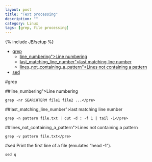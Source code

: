 ```yaml
---
layout: post
title: "Text processing"
description: ""
category: Linux
tags: [grep, file processing]
---
```

{% include JB/setup %}

* [grep](#grep)
  * [line_numbering">Line numbering</a></div></li>](#line_numbering">line-numbering</a></div></li>)
  * [last_matching_line_number">last matching line number</a></div></li>](#last_matching_line_number">last-matching-line-number</a></div></li>)
  * [lines_not_containing_a_pattern">Lines not containing a pattern</a></div></li>](#lines_not_containing_a_pattern">lines-not-containing-a-pattern</a></div></li>)
* [sed](#sed)

#grep

##line_numbering">Line numbering</a></div></li>

    grep -nr SEARCHTERM file1 file2 ...</pre>

##last_matching_line_number">last matching line number</a></div></li>

    grep -n pattern file.txt | cut -d : -f 1 | tail -1</pre>

##lines_not_containing_a_pattern">Lines not containing a pattern</a></div></li>

    grep -v pattern file.txt</pre>


#sed
Print the first line of a file (emulates “head -1”).

    sed q



